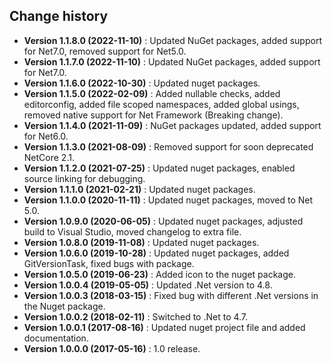 Change history
--------------

* **Version 1.1.8.0 (2022-11-10)** : Updated NuGet packages, added support for Net7.0, removed support for Net5.0.
* **Version 1.1.7.0 (2022-11-10)** : Updated NuGet packages, added support for Net7.0.
* **Version 1.1.6.0 (2022-10-30)** : Updated nuget packages.
* **Version 1.1.5.0 (2022-02-09)** : Added nullable checks, added editorconfig, added file scoped namespaces, added global usings, removed native support for Net Framework (Breaking change).
* **Version 1.1.4.0 (2021-11-09)** : NuGet packages updated, added support for Net6.0.
* **Version 1.1.3.0 (2021-08-09)** : Removed support for soon deprecated NetCore 2.1.
* **Version 1.1.2.0 (2021-07-25)** : Updated nuget packages, enabled source linking for debugging.
* **Version 1.1.1.0 (2021-02-21)** : Updated nuget packages.
* **Version 1.1.0.0 (2020-11-11)** : Updated nuget packages, moved to Net 5.0.
* **Version 1.0.9.0 (2020-06-05)** : Updated nuget packages, adjusted build to Visual Studio, moved changelog to extra file.
* **Version 1.0.8.0 (2019-11-08)** : Updated nuget packages.
* **Version 1.0.6.0 (2019-10-28)** : Updated nuget packages, added GitVersionTask, fixed bugs with package.
* **Version 1.0.5.0 (2019-06-23)** : Added icon to the nuget package.
* **Version 1.0.0.4 (2019-05-05)** : Updated .Net version to 4.8.
* **Version 1.0.0.3 (2018-03-15)** : Fixed bug with different .Net versions in the Nuget package.
* **Version 1.0.0.2 (2018-02-11)** : Switched to .Net to 4.7.
* **Version 1.0.0.1 (2017-08-16)** : Updated nuget project file and added documentation.
* **Version 1.0.0.0 (2017-05-16)** : 1.0 release.